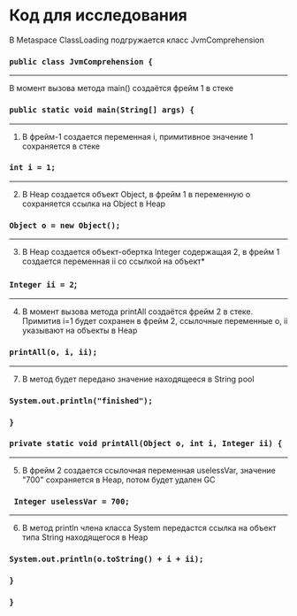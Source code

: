 # Код для исследования

В Metaspace ClassLoading подгружается класс JvmComprehension
### `public class JvmComprehension {`
- - -
В момент вызова метода main() создаётся фрейм 1 в стеке
### `public static void main(String[] args) {`
- - -
1) В фрейм-1 создается переменная i, примитивное значение 1 сохраняется в стеке
### `int i = 1;`
- - -
2) В Heap создается объект Object, в фрейм 1 в переменную o сохраняется ссылка на Object в Heap
### `Object o = new Object();`
- - -
3) В Heap создается объект-обертка Integer содержащая 2, в фрейм 1 создается переменная ii со ссылкой на объект*
### `Integer ii = 2`;
- - -
4) В момент вызова метода printAll создаётся фрейм 2 в стеке. Примитив i=1 будет сохранен в фрейм 2, ссылочные переменные o, ii указывают на объекты в Heap
### `printAll(o, i, ii);`
- - -
7) В метод будет передано значение находящееся в String pool
### `System.out.println("finished");`
### `}`
### `private static void printAll(Object o, int i, Integer ii) {`
- - -
5) В фрейм 2 создается ссылочная переменная uselessVar, значение "700" сохраняется в Heap, потом будет удален GC
### ` Integer uselessVar = 700;`
- - -
6) В метод println члена класса System передастся ссылка на объект типа String находящегося в Heap
### `System.out.println(o.toString() + i + ii);`
### `}`
### `}`
